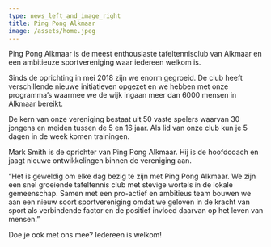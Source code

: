 ```yaml
---
type: news_left_and_image_right
title: Ping Pong Alkmaar
image: /assets/home.jpeg
---
```

Ping Pong Alkmaar is de meest enthousiaste tafeltennisclub van Alkmaar en een ambitieuze sportvereniging waar iedereen welkom is.

Sinds de oprichting in mei 2018 zijn we enorm gegroeid. De club heeft verschillende nieuwe initiatieven opgezet en we hebben met onze programma’s waarmee we de wijk ingaan meer dan 6000 mensen in Alkmaar bereikt.

De kern van onze vereniging bestaat uit 50 vaste spelers waarvan 30 jongens en meiden tussen de 5 en 16 jaar. Als lid van onze club kun je 5 dagen in de week komen trainingen.

Mark Smith is de oprichter van Ping Pong Alkmaar. Hij is de hoofdcoach en jaagt nieuwe ontwikkelingen binnen de vereniging aan.

“Het is geweldig om elke dag bezig te zijn met Ping Pong Alkmaar. We zijn een snel groeiende tafeltennis club met stevige wortels in de lokale gemeenschap. Samen met een pro-actief en ambitieus team bouwen we aan een nieuw soort sportvereniging omdat we geloven in de kracht van sport als verbindende factor en de positief invloed daarvan op het leven van mensen.”

Doe je ook met ons mee? Iedereen is welkom!